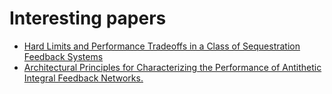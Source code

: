 # Interesting papers
  - [Hard Limits and Performance Tradeoffs in a Class of Sequestration Feedback Systems](https://www.biorxiv.org/content/10.1101/222042v1.full)
  - [Architectural Principles for Characterizing the Performance of Antithetic Integral Feedback Networks.](https://www.ncbi.nlm.nih.gov/pubmed/31015073)
